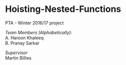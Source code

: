 # Hoisting-Nested-Functions
PTA - Winter 2016/17 project

*Team Members (Alphabetically):*   
A. Haroon Khaleeq  
B. Pranay Sarkar  

*Supervisor*  
Martin Billies
